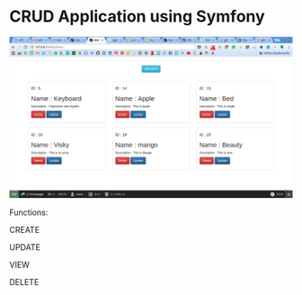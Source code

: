 CRUD Application using Symfony
===
![Homepage](https://github.com/lalitmee/CRUD-Symfony/blob/master/Images/homepage.png?raw=true "VIEW Page")

Functions:

CREATE

UPDATE

VIEW

DELETE

